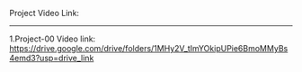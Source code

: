 Project Video Link:
*********************
1.Project-00 Video link:
 https://drive.google.com/drive/folders/1MHy2V_tImYOkipUPie6BmoMMyBs4emd3?usp=drive_link
